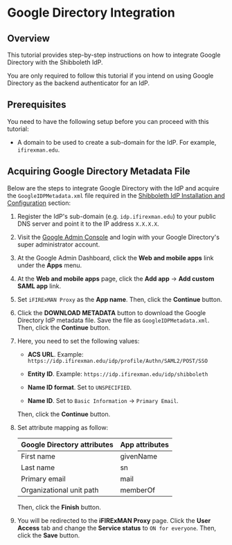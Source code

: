 # Google Directory Integration

## Overview

This tutorial provides step-by-step instructions on how to integrate Google Directory with the Shibboleth IdP.

You are only required to follow this tutorial if you intend on using Google Directory as the backend authenticator for an IdP.

## Prerequisites

You need to have the following setup before you can proceed with this tutorial:

- A domain to be used to create a sub-domain for the IdP. For example, `ifirexman.edu`.

## Acquiring Google Directory Metadata File

Below are the steps to integrate Google Directory with the IdP and acquire the `GoogleIDPMetadata.xml` file required in the [Shibboleth IdP Installation and Configuration](idp.md#shibboleth-idp-installation-and-configuration) section:

1. Register the IdP's sub-domain (e.g. `idp.ifirexman.edu`) to your public DNS server and point it to the IP address `X.X.X.X`.

2. Visit the [Google Admin Console](https://admin.google.com) and login with your Google Directory's super administrator account.

3. At the Google Admin Dashboard, click the **Web and mobile apps** link under the **Apps** menu.

4. At the **Web and mobile apps** page, click the **Add app** -> **Add custom SAML app** link.

5. Set `iFIRExMAN Proxy` as the **App name**. Then, click the **Continue** button.

6. Click the **DOWNLOAD METADATA** button to download the Google Directory IdP metadata file. Save the file as `GoogleIDPMetadata.xml`. Then, click the **Continue** button.

7. Here, you need to set the following values:

    - **ACS URL**. Example: `https://idp.ifirexman.edu/idp/profile/Authn/SAML2/POST/SSO`

    - **Entity ID**. Example: `https://idp.ifirexman.edu/idp/shibboleth`

    - **Name ID format**. Set to `UNSPECIFIED`.

    - **Name ID**. Set to `Basic Information` -> `Primary Email`.

   Then, click the **Continue** button.

8. Set attribute mapping as follow:

   | Google Directory attributes | App attributes  |
   |---|---|
   | First name | givenName |
   | Last name | sn |
   | Primary email | mail |
   | Organizational unit path | memberOf |

   Then, click the **Finish** button.

9. You will be redirected to the **iFIRExMAN Proxy** page. Click the **User Access** tab and change the **Service status** to `ON for everyone`. Then, click the **Save** button.
